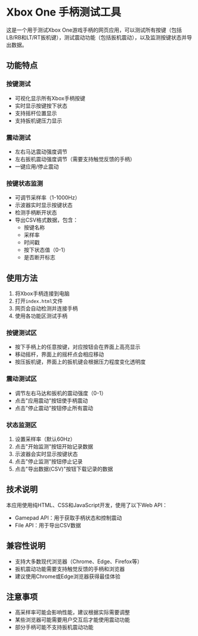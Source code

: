 # Xbox One 手柄测试工具

这是一个用于测试Xbox One游戏手柄的网页应用，可以测试所有按键（包括LB/RB和LT/RT扳机键），测试震动功能（包括扳机震动），以及监测按键状态并导出数据。

## 功能特点

### 按键测试
- 可视化显示所有Xbox手柄按键
- 实时显示按键按下状态
- 支持摇杆位置显示
- 支持扳机键压力显示

### 震动测试
- 左右马达震动强度调节
- 左右扳机震动强度调节（需要支持触觉反馈的手柄）
- 一键应用/停止震动

### 按键状态监测
- 可调节采样率（1-1000Hz）
- 示波器实时显示按键状态
- 检测手柄断开状态
- 导出CSV格式数据，包含：
  - 按键名称
  - 采样率
  - 时间戳
  - 按下状态值（0-1）
  - 是否断开标志

## 使用方法

1. 将Xbox手柄连接到电脑
2. 打开`index.html`文件
3. 网页会自动检测并连接手柄
4. 使用各功能区测试手柄

### 按键测试区
- 按下手柄上的任意按键，对应按钮会在界面上高亮显示
- 移动摇杆，界面上的摇杆点会相应移动
- 按压扳机键，界面上的扳机键会根据压力程度变化透明度

### 震动测试区
- 调节左右马达和扳机的震动强度（0-1）
- 点击"应用震动"按钮使手柄震动
- 点击"停止震动"按钮停止所有震动

### 状态监测区
1. 设置采样率（默认60Hz）
2. 点击"开始监测"按钮开始记录数据
3. 示波器会实时显示按键状态
4. 点击"停止监测"按钮停止记录
5. 点击"导出数据(CSV)"按钮下载记录的数据

## 技术说明

本应用使用纯HTML、CSS和JavaScript开发，使用了以下Web API：

- Gamepad API：用于获取手柄状态和控制震动
- File API：用于导出CSV数据

## 兼容性说明

- 支持大多数现代浏览器（Chrome、Edge、Firefox等）
- 扳机震动功能需要支持触觉反馈的手柄和浏览器
- 建议使用Chrome或Edge浏览器获得最佳体验

## 注意事项

- 高采样率可能会影响性能，建议根据实际需要调整
- 某些浏览器可能需要用户交互后才能使用震动功能
- 部分手柄可能不支持扳机震动功能